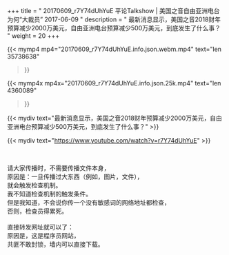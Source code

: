 +++
title = " 20170609_r7Y74dUhYuE 平论Talkshow | 美国之音自由亚洲电台为何“大裁员” 2017-06-09 "
description = " 最新消息显示，美国之音2018财年预算减少2000万美元，自由亚洲电台预算减少500万美元，到底发生了什么事？ "
weight = 20
+++

{{< mymp4 mp4="20170609_r7Y74dUhYuE.info.json.webm.mp4" 
text="len 35738638"
>}}

{{< mymp4x  mp4x="20170609_r7Y74dUhYuE.info.json.25k.mp4"
text="len 4360089"
>}}


{{< mydiv text="最新消息显示，美国之音2018财年预算减少2000万美元，自由亚洲电台预算减少500万美元，到底发生了什么事？" >}}
<br>

{{< mydiv text="https://www.youtube.com/watch?v=r7Y74dUhYuE" >}}


<br>

请大家传播时，不需要传播文件本身，<br>
原因是：一旦传播过大东西（例如，图片，文件），<br>
就会触发检查机制。<br>
我不知道检查机制的触发条件。<br>
但是我知道，不会说你传一个没有敏感词的网络地址都检查，<br>
否则，检查员得累死。<br><br>
直接转发网址就可以了：<br>
原因是，这是程序员网站，<br>
共匪不敢封锁，墙内可以直接下载。


